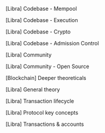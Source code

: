 [Libra] Codebase - Mempool

[Libra] Codebase - Execution

[Libra] Codebase - Crypto

[Libra] Codebase - Admission Control

[Libra] Community

[Libra] Community - Open Source

[Blockchain] Deeper theoreticals 

[Libra] General theory 

[Libra] Transaction lifecycle 

[Libra] Protocol key concepts

[Libra] Transactions & accounts
